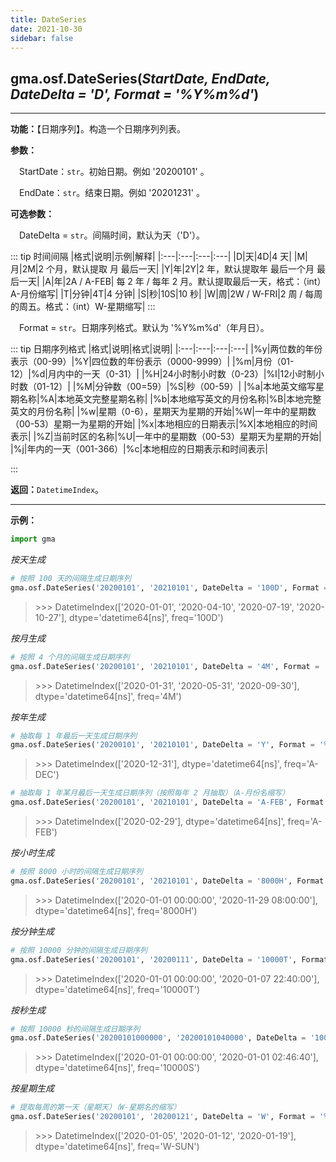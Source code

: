 ```yaml
---
title: DateSeries
date: 2021-10-30
sidebar: false
---
```


##  gma.osf.**DateSeries**(*StartDate, EndDate, DateDelta = 'D', Format = '%Y%m%d'*)

---

**功能：**【日期序列】。构造一个日期序列列表。

**参数：** 

&emsp;StartDate：`str`。初始日期。例如 '20200101' 。

&emsp;EndDate：`str`。结束日期。例如 '20201231' 。 

**可选参数：** 

&emsp;DateDelta = `str`。间隔时间，默认为天（'D'）。

::: tip 时间间隔
|格式|说明|示例|解释|
|:---|:---|:---|:---|
|D|天|4D|4 天|
|M|月|2M|2 个月，默认提取 月 最后一天|
|Y|年|2Y|2 年，默认提取年 最后一个月 最后一天|
|A|年|2A / A-FEB| 每 2 年 / 每年 2 月。默认提取最后一天，格式：（int）A-月份缩写|
|T|分钟|4T|4 分钟|
|S|秒|10S|10 秒|
|W|周|2W / W-FRI|2 周 / 每周的周五。格式：（int）W-星期缩写|
:::

&emsp;Format = `str`。日期序列格式。默认为 '%Y%m%d'（年月日）。

::: tip 日期序列格式
|格式|说明|格式|说明|
|:---|:---|:---|:---|
|%y|两位数的年份表示（00-99）|%Y|四位数的年份表示（0000-9999）|
|%m|月份（01-12）|%d|月内中的一天（0-31）|
|%H|24小时制小时数（0-23）|%I|12小时制小时数（01-12）|
|%M|分钟数（00=59）|%S|秒（00-59）|
|%a|本地英文缩写星期名称|%A|本地英文完整星期名称|
|%b|本地缩写英文的月份名称|%B|本地完整英文的月份名称|
|%w|星期（0-6），星期天为星期的开始|%W|一年中的星期数（00-53）星期一为星期的开始|
|%x|本地相应的日期表示|%X|本地相应的时间表示|
|%Z|当前时区的名称|%U|一年中的星期数（00-53）星期天为星期的开始|
|%j|年内的一天（001-366）|%c|本地相应的日期表示和时间表示|

:::

**返回：**`DatetimeIndex`。


---

**示例：**
```python
import gma
```

*按天生成*
```python
# 按照 100 天的间隔生成日期序列
gma.osf.DateSeries('20200101', '20210101', DateDelta = '100D', Format = '%Y%m%d')
```
> \>>> DatetimeIndex(['2020-01-01', '2020-04-10', '2020-07-19', '2020-10-27'], dtype='datetime64[ns]', freq='100D')

*按月生成*
```python
# 按照 4 个月的间隔生成日期序列
gma.osf.DateSeries('20200101', '20210101', DateDelta = '4M', Format = '%Y%m%d')
```
> \>>> DatetimeIndex(['2020-01-31', '2020-05-31', '2020-09-30'], dtype='datetime64[ns]', freq='4M')

*按年生成*
```python
# 抽取每 1 年最后一天生成日期序列
gma.osf.DateSeries('20200101', '20210101', DateDelta = 'Y', Format = '%Y%m%d')
```
> \>>> DatetimeIndex(['2020-12-31'], dtype='datetime64[ns]', freq='A-DEC')

```python
# 抽取每 1 年某月最后一天生成日期序列（按照每年 2 月抽取）（A-月份名缩写）
gma.osf.DateSeries('20200101', '20210101', DateDelta = 'A-FEB', Format = '%Y%m%d')
```
> \>>> DatetimeIndex(['2020-02-29'], dtype='datetime64[ns]', freq='A-FEB')

*按小时生成*
```python
# 按照 8000 小时的间隔生成日期序列
gma.osf.DateSeries('20200101', '20210101', DateDelta = '8000H', Format = '%Y%m%d')
```
> \>>> DatetimeIndex(['2020-01-01 00:00:00', '2020-11-29 08:00:00'], dtype='datetime64[ns]', freq='8000H')

*按分钟生成*
```python
# 按照 10000 分钟的间隔生成日期序列
gma.osf.DateSeries('20200101', '20200111', DateDelta = '10000T', Format = '%Y%m%d')
```
> \>>> DatetimeIndex(['2020-01-01 00:00:00', '2020-01-07 22:40:00'], dtype='datetime64[ns]', freq='10000T')

*按秒生成*
```python
# 按照 10000 秒的间隔生成日期序列
gma.osf.DateSeries('20200101000000', '20200101040000', DateDelta = '10000S', Format = '%Y%m%d%H%M%S')
```
> \>>> DatetimeIndex(['2020-01-01 00:00:00', '2020-01-01 02:46:40'], dtype='datetime64[ns]', freq='10000S')

*按星期生成*
```python
# 提取每周的第一天（星期天）（W-星期名的缩写）
gma.osf.DateSeries('20200101', '20200121', DateDelta = 'W', Format = '%Y%m%d')
```
> \>>> DatetimeIndex(['2020-01-05', '2020-01-12', '2020-01-19'], dtype='datetime64[ns]', freq='W-SUN')


